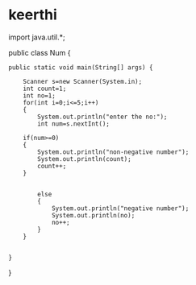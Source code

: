 # keerthi
import java.util.*;


public class Num {

	
	public static void main(String[] args) {

		Scanner s=new Scanner(System.in);
		int count=1;
		int no=1;
		for(int i=0;i<=5;i++)
	    {
	    	System.out.println("enter the no:");
		    int num=s.nextInt();
	    
	    if(num>=0)
	    {
	    	System.out.println("non-negative number");
	    	System.out.println(count);
	    	count++;
	    }
	    
	    
	    	else 
	    	{
	    		System.out.println("negative number");
		    	System.out.println(no);
		    	no++;
	    	}
	    }


	}

}
